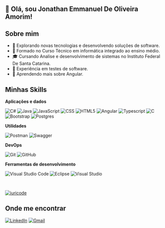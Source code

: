 ## 👋 Olá, sou Jonathan Emmanuel De Oliveira Amorim!
## Sobre mim

- 🤔 Explorando novas tecnologias e desenvolvendo soluções de software.
- 📓 Formado no Curso Técnico em informática integrado ao ensino médio.
- 🎓 Cursando Analise e desenvolvimento de sistemas no Instituto Federal De Santa Catarina.
- 🥼 Experiência em testes de software.
- 🌱 Aprendendo mais sobre Angular.

## Minhas Skills

**Aplicações e dados**

![C#](https://img.shields.io/badge/C%23-239120?style=for-the-badge&logo=c-sharp&logoColor=white)
![Java](https://img.shields.io/badge/Java-ED8B00?style=for-the-badge&logo=java&logoColor=white)
![JavaScript](https://img.shields.io/badge/JavaScript-F7DF1E?style=for-the-badge&logo=javascript&logoColor=black)
![CSS](https://img.shields.io/badge/CSS3-1572B6?style=for-the-badge&logo=css3&logoColor=white)
![HTML5](https://img.shields.io/badge/HTML5-E34F26?style=for-the-badge&logo=html5&logoColor=white)
![Angular](https://img.shields.io/badge/Angular-DD0031?style=for-the-badge&logo=angular&logoColor=white)
![Typescript](https://img.shields.io/badge/TypeScript-007ACC?style=for-the-badge&logo=typescript&logoColor=white)
![C](https://img.shields.io/badge/C-00599C?style=for-the-badge&logo=c&logoColor=white)
![Bootstrap](https://img.shields.io/badge/Bootstrap-563D7C?style=for-the-badge&logo=bootstrap&logoColor=white)
![Postgres](https://img.shields.io/badge/PostgreSQL-316192?style=for-the-badge&logo=postgresql&logoColor=white)

**Utilidades**

![Postman](https://img.shields.io/badge/Postman-FF6C37?style=for-the-badge&logo=postman&logoColor=white)
![Swagger](https://img.shields.io/badge/-Swagger-%23Clojure?style=for-the-badge&logo=swagger&logoColor=white)

**DevOps**

![Git](https://img.shields.io/badge/git-%23F05033.svg?style=for-the-badge&logo=git&logoColor=white)
![GitHub](https://img.shields.io/badge/github-%23121011.svg?style=for-the-badge&logo=github&logoColor=white)

**Ferramentas de desenvolvimento**

![Visual Studio Code](https://img.shields.io/badge/Visual%20Studio%20Code-0078d7.svg?style=for-the-badge&logo=visual-studio-code&logoColor=white)
![Eclipse](https://img.shields.io/badge/Eclipse-FE7A16.svg?style=for-the-badge&logo=Eclipse&logoColor=white)
![Visual Studio](https://img.shields.io/badge/Visual%20Studio-5C2D91.svg?style=for-the-badge&logo=visual-studio&logoColor=white)

<br/>

<a href="https://github.com/jonathaneamorim">![iuricode](https://github-readme-stats.vercel.app/api/top-langs/?username=jonathaneamorim&layout=compact)</a>

## Onde me encontrar

<a href="https://www.linkedin.com/in/jonathanamorim/" title="Jonathan">![LinkedIn](https://img.shields.io/badge/linkedin-%230077B5.svg?style=for-the-badge&logo=linkedin&logoColor=white)</a>
<a href="mailto:jonathanemmanueldeoliveira2003@gmail.com" title="Jonathan">![Gmail](https://img.shields.io/badge/Gmail-D14836?style=for-the-badge&logo=gmail&logoColor=white)</a>